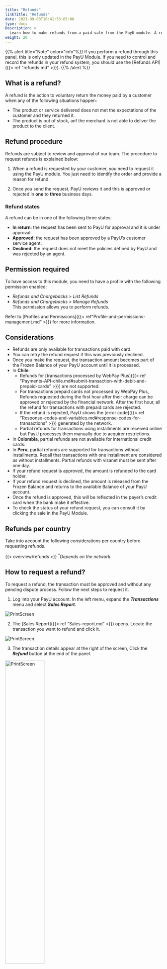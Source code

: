 ```yaml
---
title: "Refunds"
linkTitle: "Refunds"
date: 2021-09-03T16:41:53-05:00
type: docs
Description: >
  Learn how to make refunds from a paid sale from the PayU module. A refund is made when you voluntarily decide to return the amount paid by your customer.
weight: 20
---
```


{{% alert title="Note" color="info"%}}
If you perform a refund through this panel, this is only updated in the PayU Module. If you need to control and record the refunds in your refund system, you should use the [Refunds API]({{< ref "refunds.md" >}}).
{{% /alert %}}

## What is a refund?
A refund is the action to voluntary return the money paid by a customer when any of the following situations happen:
* The product or service delivered does not met the expectations of the customer and they returned it.
* The product is out of stock, anf the merchant is not able to deliver the product to the client.

## Refund procedure
Refunds are subject to review and approval of our team. The procedure to request refunds is explained below:

1. When a refund is requested by your customer, you need to request it using the PayU module. You just need to identify the order and provide a reason for refund.

2. Once you send the request, PayU reviews it and this is approved or rejected in **one** to **three** business days.

### Refund states
A refund can be in one of the following three states:

* **In return**: the request has been sent to PayU for approval and it is under approval.
* **Approved**: the request has been approved by a PayU’s customer service agent.
* **Declined**: the request does not meet the policies defined by PayU and was rejected by an agent.

## Permission required
To have access to this module, you need to have a profile with the following permission enabled:

* _Refunds and Chargebacks_ > _List Refunds_
* _Refunds and Chargebacks_ > _Manage Refunds_<br>This permission allows you to perform refunds.	

Refer to [Profiles and Permissions]({{< ref"Profile-and-permissions-management.md" >}}) for more information.

## Considerations
* Refunds are only available for transactions paid with card.
* You can retry the refund request if this was previously declined.
* Once you make the request, the transaction amount becomes part of the Frozen Balance of your PayU account until it is processed.
* In **Chile**:
  - Refunds for [transactions processed by WebPay Plus]({{< ref "Payments-API-chile.md#submit-transaction-with-debit-and-prepaid-cards" >}}) are not supported.
  - For transactions prepaid cards not processed by WebPay Plus, Refunds requested during the first hour after their charge can be approved or rejected by the financial network. After the first hour, all the refund for transactions with prepaid cards are rejected.
  - If the refund is rejected, PayU shows the [error code]({{< ref "Response-codes-and-variables.md#response-codes-for-transactions" >}}) generated by the network.
  - Partial refunds for transactions using installments are received online but PayU processes them manually due to acquirer restrictions.
* In **Colombia**, partial refunds are not available for international credit cards.
* In **Peru**, partial refunds are supported for transactions without installments. Recall that transactions with one installment are considered as without installments. Partial refunds with visanet must be sent after one day.
* If your refund request is approved, the amount is refunded to the card holder.
* If your refund request is declined, the amount is released from the Frozen Balance and returns to the available Balance of your PayU account.
* Once the refund is approved, this will be reflected in the payer’s credit card when the bank make it effective.
* To check the status of your refund request, you can consult it by clicking the sale in the PayU Module.

## Refunds per country
Take into account the following considerations per country before requesting refunds.

{{< overview/refunds >}}
<sup>*</sup>_Depends on the network._

## How to request a refund?
To request a refund, the transaction must be approved and without any pending dispute process. Follow the next steps to request it.

1. Log into your PayU account. In the left menu, expand the _**Transactions**_ menu and select _**Sales Report**_.

![PrintScreen](/assets/Refunds/Refunds_en_04.png)

2. The [Sales Report]({{< ref "Sales-report.md" >}}) opens. Locate the transaction you want to refund and click it.

![PrintScreen](/assets/Refunds/Refunds_en_05.png)

3. The transaction details appear at the right of the screen, Click the _**Refund**_ button at the end of the panel.

<img src="/assets/Refunds/Refunds_en_06.png" alt="PrintScreen" width="50%"/><br>

4. If you need to request a partial refund, check the option _**Partial refund**_ and provide the requested value.

<img src="/assets/Refunds/Refunds_en_08.png" alt="PrintScreen" width="50%"/><br>

5. Provide the reason to request the refund (partial or total) and click _**Refund**_.

<img src="/assets/Refunds/Refunds_en_07.png" alt="PrintScreen" width="50%"/><br>

6. The summary of the request appears. While PayU process the refund, the amount of the refund is frozen in your account. If the request is approved, the amount refunded is returned to the customer through the payment method used.

<img src="/assets/Refunds/Refunds_en_09.png" alt="PrintScreen" width="50%"/><br>

7. Once the request has been approved, the status appears in the sale.

<img src="/assets/Refunds/Refunds_en_10.png" alt="PrintScreen" width="50%"/><br>

## Getting the refund confirmation
When the refund has been approved, you can generate a receipt or send the confirmation to the payer. To do this, follow the instructions depending on the operation you want to perform.

### Generate the refund receipt
To generate the refund receipt, locate the refunded sale and click the printer button located at the top right corner of the transaction details panel.

<img src="/assets/Refunds/Refunds_en_11.png" alt="PrintScreen" width="50%"/><br>

The print options of your browser opens, here you may physically print it or save it in PDF. The following image corresponds to the print options of Google Chrome.

![PrintScreen](/assets/Refunds/Refunds_en_12.png)

{{% alert title="Warning" color="warning"%}}
The _Save to PDF_ option depends on your browser. If your browser does not support this feature, you can only print it using a printer.
{{% /alert %}}

### Send the refund confirmation to the payer
Along with the print feature, you can also send a confirmation email to payer informing the result of the refund. This option is located in the _**Actions**_ section in the bottom of the transaction details panel.

<img src="/assets/Refunds/Refunds_en_13.png" alt="PrintScreen" width="50%"/><br>

Once you click this button, the payer receives an email with the details of the refunds.

<img src="/assets/Refunds/Refunds_en_14.png" alt="PrintScreen" width="50%"/><br>

{{% alert title="Note" color="info"%}}
You can enable the automatic send of the refund confirmation to the payer. To know more details about this option, contact your Sales representative.
{{% /alert %}}